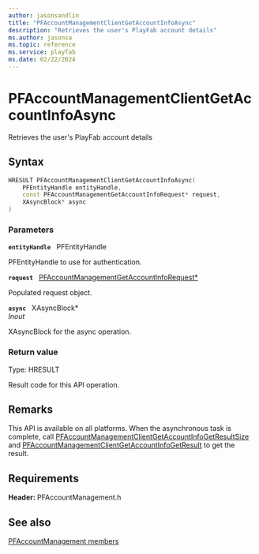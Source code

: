 ```yaml
---
author: jasonsandlin
title: "PFAccountManagementClientGetAccountInfoAsync"
description: "Retrieves the user's PlayFab account details"
ms.author: jasonsa
ms.topic: reference
ms.service: playfab
ms.date: 02/22/2024
---
```


# PFAccountManagementClientGetAccountInfoAsync  

Retrieves the user's PlayFab account details  

## Syntax  
  
```cpp
HRESULT PFAccountManagementClientGetAccountInfoAsync(  
    PFEntityHandle entityHandle,  
    const PFAccountManagementGetAccountInfoRequest* request,  
    XAsyncBlock* async  
)  
```  
  
### Parameters  
  
**`entityHandle`** &nbsp; PFEntityHandle  
  
PFEntityHandle to use for authentication.  
  
**`request`** &nbsp; [PFAccountManagementGetAccountInfoRequest*](../../pfaccountmanagementtypes/structs/pfaccountmanagementgetaccountinforequest.md)  
  
Populated request object.  
  
**`async`** &nbsp; XAsyncBlock*  
*_Inout_*  
  
XAsyncBlock for the async operation.  
  
  
### Return value
Type: HRESULT
  
Result code for this API operation.
  
## Remarks  
  
This API is available on all platforms. When the asynchronous task is complete, call [PFAccountManagementClientGetAccountInfoGetResultSize](pfaccountmanagementclientgetaccountinfogetresultsize.md) and [PFAccountManagementClientGetAccountInfoGetResult](pfaccountmanagementclientgetaccountinfogetresult.md) to get the result.
  
## Requirements  
  
**Header:** PFAccountManagement.h
  
## See also  
[PFAccountManagement members](../pfaccountmanagement_members.md)  

  
  
